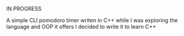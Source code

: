IN PROGRESS

A simple CLI pomodoro timer writen in C++ while I was exploring the language and OOP it offers
I decided to write it to learn C++

